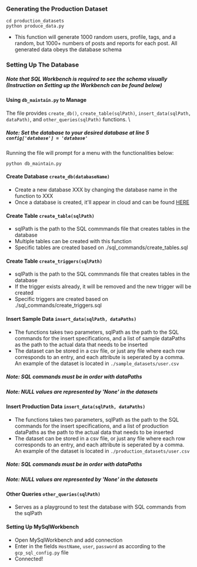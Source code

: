 ### Generating the Production Dataset
```
cd production_datasets
python produce_data.py
```
- This function will generate 1000 random users, profile, tags, and a random, but 1000+ numbers of posts and reports for each post. All generated data obeys the database schema

### Setting Up The Database

##### Note that SQL Workbench is required to see the schema visually (Instruction on Setting up the Workbench can be found below)

#### Using `db_maintain.py` to Manage 
The file provides `create_db()`, `create_table(sqlPath)`, `insert_data(sqlPath, dataPath)`, and `other_queries(sqlPath)` functions. \
##### Note: Set the database to your desired database at line 5 `config['database'] = 'database'`
Running the file will prompt for a menu with the functionalities below:
```
python db_maintain.py
```

#### Create Database `create_db(databaseName)`
- Create a new database XXX by changing the database name in the function to XXX
- Once a database is created, it'll appear in cloud and can be found [HERE](https://console.cloud.google.com/sql/instances/me-in-loo/databases?project=dynamic-branch-308302)


#### Create Table `create_table(sqlPath)`
- sqlPath is the path to the SQL commmands file that creates tables in the database 
- Multiple tables can be created with this function
- Specific tables are created based on ./sql_commands/create_tables.sql


#### Create Table `create_triggers(sqlPath)`
- sqlPath is the path to the SQL commmands file that creates tables in the database 
- If the trigger exists already, it will be removed and the new trigger will be created
- Specific triggers are created based on ./sql_commands/create_triggers.sql

#### Insert Sample Data `insert_data(sqlPath, dataPaths)`
- The functions takes two parameters, sqlPath as the path to the SQL commands for the insert specifications, and a list of sample dataPaths as the path to the actual data that needs to be inserted
- The dataset can be stored in a csv file, or just any file where each row corresponds to an entry, and each attribute is seperated by a comma. An example of the dataset is located in `./sample_datasets/user.csv`
##### Note: SQL commands must be in order with dataPaths
##### Note: NULL values are represented by 'None' in the datasets


#### Insert Production Data `insert_data(sqlPath, dataPaths)`
- The functions takes two parameters, sqlPath as the path to the SQL commands for the insert specifications, and a list of production dataPaths as the path to the actual data that needs to be inserted
- The dataset can be stored in a csv file, or just any file where each row corresponds to an entry, and each attribute is seperated by a comma. An example of the dataset is located in `./production_datasets/user.csv`
##### Note: SQL commands must be in order with dataPaths
##### Note: NULL values are represented by 'None' in the datasets


#### Other Queries `other_queries(sqlPath)`
- Serves as a playground to test the database with SQL commands from the sqlPath

#### Setting Up MySqlWorkbench
- Open MySqlWorkbench and add connection
- Enter in the fields `HostName`, `user`, `password` as according to the `gcp_sql_config.py` file
- Connected!
